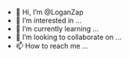 - 👋 Hi, I’m @LoganZap
- 👀 I’m interested in ...
- 🌱 I’m currently learning ...
- 💞️ I’m looking to collaborate on ...
- 📫 How to reach me ...

<!---
LoganZap/LoganZap is a ✨ special ✨ repository because its `README.md` (this file) appears on your GitHub profile.
You can click the Preview link to take a look at your changes.
--->
